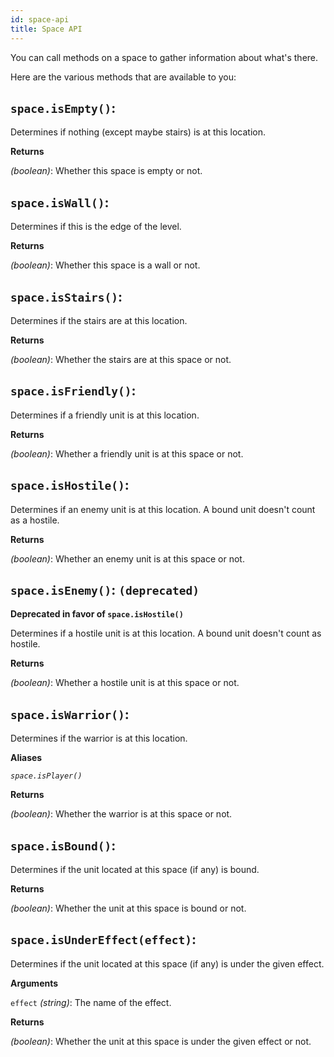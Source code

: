 ```yaml
---
id: space-api
title: Space API
---
```


You can call methods on a space to gather information about what's there.

Here are the various methods that are available to you:

## `space.isEmpty()`:

Determines if nothing (except maybe stairs) is at this location.

**Returns**

_(boolean)_: Whether this space is empty or not.

## `space.isWall()`:

Determines if this is the edge of the level.

**Returns**

_(boolean)_: Whether this space is a wall or not.

## `space.isStairs()`:

Determines if the stairs are at this location.

**Returns**

_(boolean)_: Whether the stairs are at this space or not.

## `space.isFriendly()`:

Determines if a friendly unit is at this location.

**Returns**

_(boolean)_: Whether a friendly unit is at this space or not.

## `space.isHostile()`:

Determines if an enemy unit is at this location. A bound unit doesn't count as a
hostile.

**Returns**

_(boolean)_: Whether an enemy unit is at this space or not.

## `space.isEnemy()`: `(deprecated)`

**Deprecated in favor of `space.isHostile()`**

Determines if a hostile unit is at this location. A bound unit doesn't count as
hostile.

**Returns**

_(boolean)_: Whether a hostile unit is at this space or not.

## `space.isWarrior()`:

Determines if the warrior is at this location.

**Aliases**

_`space.isPlayer()`_

**Returns**

_(boolean)_: Whether the warrior is at this space or not.

## `space.isBound()`:

Determines if the unit located at this space (if any) is bound.

**Returns**

_(boolean)_: Whether the unit at this space is bound or not.

## `space.isUnderEffect(effect)`:

Determines if the unit located at this space (if any) is under the given effect.

**Arguments**

`effect` _(string)_: The name of the effect.

**Returns**

_(boolean)_: Whether the unit at this space is under the given effect or not.
